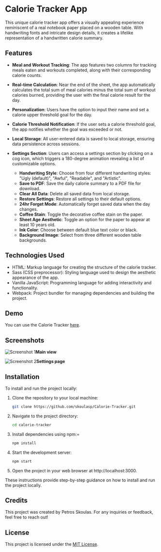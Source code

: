 # Calorie Tracker App

This unique calorie tracker app offers a visually appealing experience reminiscent of a real notebook paper placed on a wooden table. With handwriting fonts and intricate design details, it creates a lifelike representation of a handwritten calorie summary.

## Features

-   **Meal and Workout Tracking**: The app features two columns for tracking meals eaten and workouts completed, along with their corresponding calorie counts.

-   **Real-time Calculation**: Near the end of the sheet, the app automatically calculates the total sum of meal calories minus the total sum of workout calories burned, providing the user with the final calorie result for the day.

-   **Personalization**: Users have the option to input their name and set a calorie upper threshold goal for the day.

-   **Calorie Threshold Notification**: If the user sets a calorie threshold goal, the app notifies whether the goal was exceeded or not.

-   **Local Storage**: All user-entered data is saved to local storage, ensuring data persistence across sessions.

-   **Settings Section**: Users can access a settings section by clicking on a cog icon, which triggers a 180-degree animation revealing a list of customizable options.
    -   **Handwriting Style**: Choose from four different handwriting styles: "Ugly (default)", "Awful", "Readable", and "Artistic".
    -   **Save to PDF**: Save the daily calorie summary to a PDF file for download.
    -   **Clear All Data**: Delete all saved data from local storage.
    -   **Restore Settings**: Restore all settings to their default options.
    -   **24hr Forget Mode**: Automatically forget saved data when the day changes.
    -   **Coffee Stain**: Toggle the decorative coffee stain on the paper.
    -   **Sheet Age Aesthetic**: Toggle an option for the paper to appear at least 10 years old.
    -   **Ink Color**: Choose between default blue text color or black.
    -   **Background Image**: Select from three different wooden table backgrounds.

## Technologies Used

-   HTML: Markup language for creating the structure of the calorie tracker.
-   Sass (CSS preprocessor): Styling language used to design the aesthetic appearance of the app.
-   Vanilla JavaScript: Programming language for adding interactivity and functionality.
-   Webpack: Project bundler for managing dependencies and building the project.

## Demo

You can use the Calorie Tracker [here](https://skoulasp.github.io/Calorie-Tracker/).

## Screenshots

![Screenshot 1](https://i.imgur.com/jlJBHvV.jpeg)**Main view** 

![Screenshot 2](https://i.imgur.com/Q63y65t.jpeg)**Settings page** 

## Installation

To install and run the project locally:

1. Clone the repository to your local machine:

    ```bash
    git clone https://github.com/skoulasp/Calorie-Tracker.git
    ```

2. Navigate to the project directory:

    ```bash
    cd calorie-tracker
    ```

3. Install dependencies using npm:=

    ```bash
    npm install
    ```

4. Start the development server:

    ```bash
    npm start
    ```

5. Open the project in your web browser at http://localhost:3000.

These instructions provide step-by-step guidance on how to install and run the project locally.

## Credits

This project was created by Petros Skoulas. For any inquiries or feedback, feel free to reach out!

## License

This project is licensed under the [MIT License](LICENSE.md).
